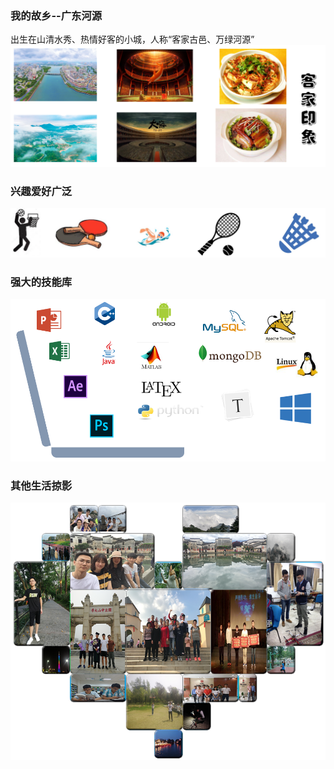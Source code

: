 ### 我的故乡--广东河源

出生在山清水秀、热情好客的小城，人称“客家古邑、万绿河源”
![故乡印象](https://github.com/zzy928/Dashboard/blob/master/images/%E6%95%85%E4%B9%A1.png?raw=true)

### 兴趣爱好广泛

![篮球、乒乓、游泳、网球、羽毛球](https://github.com/zzy928/Dashboard/blob/master/images/%E5%85%B4%E8%B6%A3%E7%88%B1%E5%A5%BD.png?raw=true)

### 强大的技能库
![技能库](https://github.com/zzy928/Dashboard/blob/master/images/%E6%8A%80%E8%83%BD%E5%BA%93.png?raw=true)

### 其他生活掠影
![生活掠影](https://github.com/zzy928/Dashboard/blob/master/images/%E5%BF%83%E5%9E%8B.png?raw=true)


